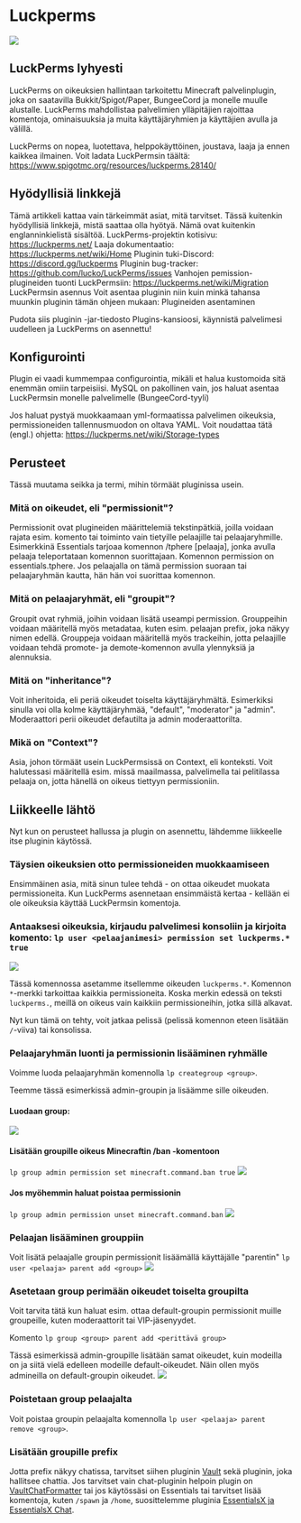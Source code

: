 # Luckperms
![](https://cdn.bittivirta.fi/docimg/crisp/luckperms_yojx8p.png)

## LuckPerms lyhyesti​
LuckPerms on oikeuksien hallintaan tarkoitettu Minecraft palvelinplugin, joka on saatavilla Bukkit/Spigot/Paper, BungeeCord ja monelle muulle alustalle. LuckPerms mahdollistaa palvelimien ylläpitäjien rajoittaa komentoja, ominaisuuksia ja muita käyttäjäryhmien ja käyttäjien avulla ja välillä.

LuckPerms on nopea, luotettava, helppokäyttöinen, joustava, laaja ja ennen kaikkea ilmainen. Voit ladata LuckPermsin täältä:
https://www.spigotmc.org/resources/luckperms.28140/

## Hyödyllisiä linkkejä​
Tämä artikkeli kattaa vain tärkeimmät asiat, mitä tarvitset. Tässä kuitenkin hyödyllisiä linkkejä, mistä saattaa olla hyötyä. Nämä ovat kuitenkin englanninkielistä sisältöä.
LuckPerms-projektin kotisivu: https://luckperms.net/
Laaja dokumentaatio: https://luckperms.net/wiki/Home
Pluginin tuki-Discord: https://discord.gg/luckperms
Pluginin bug-tracker: https://github.com/lucko/LuckPerms/issues
Vanhojen pemission-plugineiden tuonti LuckPermsiin: https://luckperms.net/wiki/Migration
LuckPermsin asennus​
Voit asentaa pluginin niin kuin minkä tahansa muunkin pluginin tämän ohjeen mukaan: Plugineiden asentaminen

Pudota siis pluginin -jar-tiedosto Plugins-kansioosi, käynnistä palvelimesi uudelleen ja LuckPerms on asennettu!

## Konfigurointi​
Plugin ei vaadi kummempaa configurointia, mikäli et halua kustomoida sitä enemmän omiin tarpeisiisi. MySQL on pakollinen vain, jos haluat asentaa LuckPermsin monelle palvelimelle (BungeeCord-tyyli)

Jos haluat pystyä muokkaamaan yml-formaatissa palvelimen oikeuksia, permissioneiden tallennusmuodon on oltava YAML. Voit noudattaa tätä (engl.) ohjetta: https://luckperms.net/wiki/Storage-types

## Perusteet​
Tässä muutama seikka ja termi, mihin törmäät pluginissa usein.
### Mitä on oikeudet, eli "permissionit"?​
Permissionit ovat plugineiden määrittelemiä tekstinpätkiä, joilla voidaan rajata esim. komento tai toiminto vain tietyille pelaajille tai pelaajaryhmille. Esimerkkinä Essentials tarjoaa komennon /tphere [pelaaja], jonka avulla pelaaja teleportataan komennon suorittajaan. Komennon permission on essentials.tphere. Jos pelaajalla on tämä permission suoraan tai pelaajaryhmän kautta, hän hän voi suorittaa komennon.

### Mitä on pelaajaryhmät, eli "groupit"?​
Groupit ovat ryhmiä, joihin voidaan lisätä useampi permission. Grouppeihin voidaan määritellä myös metadataa, kuten esim. pelaajan prefix, joka näkyy nimen edellä. Grouppeja voidaan määritellä myös trackeihin, jotta pelaajille voidaan tehdä promote- ja demote-komennon avulla ylennyksiä ja alennuksia.

### Mitä on "inheritance"?​
Voit inheritoida, eli periä oikeudet toiselta käyttäjäryhmältä. Esimerkiksi sinulla voi olla kolme käyttäjäryhmää, "default", "moderator" ja "admin". Moderaattori perii oikeudet defautilta ja admin moderaattorilta.

### Mikä on "Context"?​
Asia, johon törmäät usein LuckPermsissä on Context, eli konteksti. Voit halutessasi määritellä esim. missä maailmassa, palvelimella tai pelitilassa pelaaja on, jotta hänellä on oikeus tiettyyn permissioniin.

## Liikkeelle lähtö​
Nyt kun on perusteet hallussa ja plugin on asennettu, lähdemme liikkeelle itse pluginin käytössä.

### Täysien oikeuksien otto permissioneiden muokkaamiseen​
Ensimmäinen asia, mitä sinun tulee tehdä - on ottaa oikeudet muokata permissioneita. Kun LuckPerms asennetaan ensimmäistä kertaa - kellään ei ole oikeuksia käyttää LuckPermsin komentoja.

### Antaaksesi oikeuksia, kirjaudu palvelimesi konsoliin ja kirjoita komento: `lp user <pelaajanimesi> permission set luckperms.* true`
![](https://cdn.bittivirta.fi/docimg/crisp/1624735639756_1sbtq45.png)

Tässä komennossa asetamme itsellemme oikeuden `luckperms.*`. Komennon `*`-merkki tarkoittaa kaikkia permissioneita. Koska merkin edessä on teksti `luckperms.`, meillä on oikeus vain kaikkiin permissioneihin, jotka sillä alkavat.

Nyt kun tämä on tehty, voit jatkaa pelissä (pelissä komennon eteen lisätään `/`-viiva) tai konsolissa.

### Pelaajaryhmän luonti ja permissionin lisääminen ryhmälle​
Voimme luoda pelaajaryhmän komennolla `lp creategroup <group>`.

Teemme tässä esimerkissä admin-groupin ja lisäämme sille oikeuden.

#### Luodaan group:
![](https://cdn.bittivirta.fi/docimg/crisp/1624739218226_ph7tsk.png)

#### Lisätään groupille oikeus Minecraftin /ban -komentoon
`lp group admin permission set minecraft.command.ban true`
![](https://cdn.bittivirta.fi/docimg/crisp/1624739267750_1uckk7w.png)

#### Jos myöhemmin haluat poistaa permissionin
`lp group admin permission unset minecraft.command.ban`
![](https://cdn.bittivirta.fi/docimg/crisp/1624739408229_1u6sslw.png)

### Pelaajan lisääminen grouppiin​
Voit lisätä pelaajalle groupin permissionit lisäämällä käyttäjälle "parentin"
`lp user <pelaaja> parent add <group>`
![](https://cdn.bittivirta.fi/docimg/crisp/1624739533449_62mxe3.png)

### Asetetaan group perimään oikeudet toiselta groupilta​
Voit tarvita tätä kun haluat esim. ottaa default-groupin permissionit muille groupeille, kuten moderaattorit tai VIP-jäsenyydet.

Komento `lp group <group> parent add <perittävä group>`

Tässä esimerkissä admin-groupille lisätään samat oikeudet, kuin modeilla on ja siitä vielä edelleen modeille default-oikeudet. Näin ollen myös admineilla on default-groupin oikeudet.
![](https://cdn.bittivirta.fi/docimg/crisp/1624743824105_1ly3cop.png)

### Poistetaan group pelaajalta​
Voit poistaa groupin pelaajalta komennolla `lp user <pelaaja> parent remove <group>`.

### Lisätään groupille prefix​
Jotta prefix näkyy chatissa, tarvitset siihen pluginin [Vault](https://dev.bukkit.org/projects/vault) sekä pluginin, joka hallitsee chattia. Jos tarvitset vain chat-pluginin helpoin plugin on  [VaultChatFormatter](https://www.spigotmc.org/resources/vaultchatformatter.49016/) tai jos käytössäsi on Essentials tai tarvitset lisää komentoja, kuten `/spawn` ja `/home`, suosittelemme pluginia  [EssentialsX ja EssentialsX Chat](https://essentialsx.net/downloads.html).


